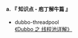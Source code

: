 ####  a. 『 知识点 - 庖丁解牛篇 』
- dubbo-threadpool<br>
 [《Dubbo 之 线程池详解》](https://sanshengshui.github.io/2018/05/28/threadPool/)<br>